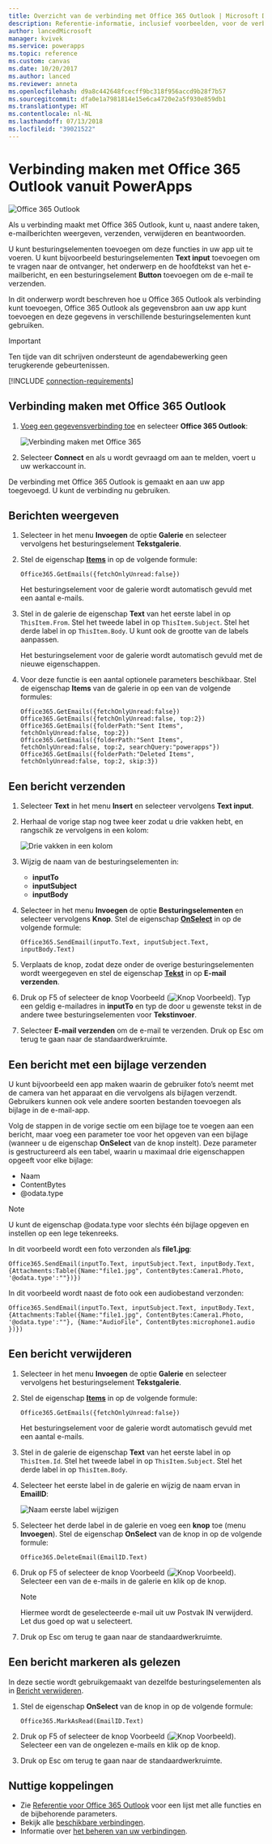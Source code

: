 ```yaml
---
title: Overzicht van de verbinding met Office 365 Outlook | Microsoft Docs
description: Referentie-informatie, inclusief voorbeelden, voor de verbinding van Office 365 Outlook met PowerApps
author: lancedMicrosoft
manager: kvivek
ms.service: powerapps
ms.topic: reference
ms.custom: canvas
ms.date: 10/20/2017
ms.author: lanced
ms.reviewer: anneta
ms.openlocfilehash: d9a8c442648fcecff9bc318f956accd9b28f7b57
ms.sourcegitcommit: dfa0e1a7981814e15e6ca4720e2a5f930e859db1
ms.translationtype: HT
ms.contentlocale: nl-NL
ms.lasthandoff: 07/13/2018
ms.locfileid: "39021522"
---
```

# <a name="connect-to-office-365-outlook-from-powerapps"></a>Verbinding maken met Office 365 Outlook vanuit PowerApps
![Office 365 Outlook](./media/connection-office365-outlook/office365icon.png)

Als u verbinding maakt met Office 365 Outlook, kunt u, naast andere taken, e-mailberichten weergeven, verzenden, verwijderen en beantwoorden.

U kunt besturingselementen toevoegen om deze functies in uw app uit te voeren. U kunt bijvoorbeeld besturingselementen **Text input** toevoegen om te vragen naar de ontvanger, het onderwerp en de hoofdtekst van het e-mailbericht, en een besturingselement **Button** toevoegen om de e-mail te verzenden.

In dit onderwerp wordt beschreven hoe u Office 365 Outlook als verbinding kunt toevoegen, Office 365 Outlook als gegevensbron aan uw app kunt toevoegen en deze gegevens in verschillende besturingselementen kunt gebruiken.

> [!IMPORTANT]
> Ten tijde van dit schrijven ondersteunt de agendabewerking geen terugkerende gebeurtenissen.

[!INCLUDE [connection-requirements](../../../includes/connection-requirements.md)]

## <a name="connect-to-office-365-outlook"></a>Verbinding maken met Office 365 Outlook
1. [Voeg een gegevensverbinding toe](../add-data-connection.md) en selecteer **Office 365 Outlook**:  
   
    ![Verbinding maken met Office 365](./media/connection-office365-outlook/add-office.png)
2. Selecteer **Connect** en als u wordt gevraagd om aan te melden, voert u uw werkaccount in.

De verbinding met Office 365 Outlook is gemaakt en aan uw app toegevoegd. U kunt de verbinding nu gebruiken.

## <a name="show-messages"></a>Berichten weergeven
1. Selecteer in het menu **Invoegen** de optie **Galerie** en selecteer vervolgens het besturingselement **Tekstgalerie**.
2. Stel de eigenschap **[Items](../controls/properties-core.md)** in op de volgende formule:  
   
    `Office365.GetEmails({fetchOnlyUnread:false})`
   
    Het besturingselement voor de galerie wordt automatisch gevuld met een aantal e-mails.
3. Stel in de galerie de eigenschap **Text** van het eerste label in op `ThisItem.From`. Stel het tweede label in op `ThisItem.Subject`. Stel het derde label in op `ThisItem.Body`. U kunt ook de grootte van de labels aanpassen.
   
    Het besturingselement voor de galerie wordt automatisch gevuld met de nieuwe eigenschappen.
4. Voor deze functie is een aantal optionele parameters beschikbaar. Stel de eigenschap **Items** van de galerie in op een van de volgende formules:
   
    `Office365.GetEmails({fetchOnlyUnread:false})`  
    `Office365.GetEmails({fetchOnlyUnread:false, top:2})`  
    `Office365.GetEmails({folderPath:"Sent Items", fetchOnlyUnread:false, top:2})`  
    `Office365.GetEmails({folderPath:"Sent Items", fetchOnlyUnread:false, top:2, searchQuery:"powerapps"})`  
    `Office365.GetEmails({folderPath:"Deleted Items", fetchOnlyUnread:false, top:2, skip:3})`

## <a name="send-a-message"></a>Een bericht verzenden
1. Selecteer **Text** in het menu **Insert** en selecteer vervolgens **Text input**.
2. Herhaal de vorige stap nog twee keer zodat u drie vakken hebt, en rangschik ze vervolgens in een kolom:  
   
    ![Drie vakken in een kolom](./media/connection-office365-outlook/threetextinput.png)
3. Wijzig de naam van de besturingselementen in:  
   
   * **inputTo**
   * **inputSubject**
   * **inputBody**
4. Selecteer in het menu **Invoegen** de optie **Besturingselementen** en selecteer vervolgens **Knop**. Stel de eigenschap **[OnSelect](../controls/properties-core.md)** in op de volgende formule:  
   
    `Office365.SendEmail(inputTo.Text, inputSubject.Text, inputBody.Text)`
5. Verplaats de knop, zodat deze onder de overige besturingselementen wordt weergegeven en stel de eigenschap **[Tekst](../controls/properties-core.md)** in op **E-mail verzenden**.
6. Druk op F5 of selecteer de knop Voorbeeld (![Knop Voorbeeld](./media/connection-office365-outlook/preview.png)). Typ een geldig e-mailadres in **inputTo** en typ de door u gewenste tekst in de andere twee besturingselementen voor **Tekstinvoer**.
7. Selecteer **E-mail verzenden** om de e-mail te verzenden. Druk op Esc om terug te gaan naar de standaardwerkruimte.

## <a name="send-a-message-with-an-attachment"></a>Een bericht met een bijlage verzenden
U kunt bijvoorbeeld een app maken waarin de gebruiker foto’s neemt met de camera van het apparaat en die vervolgens als bijlagen verzendt. Gebruikers kunnen ook vele andere soorten bestanden toevoegen als bijlage in de e-mail-app.

Volg de stappen in de vorige sectie om een bijlage toe te voegen aan een bericht, maar voeg een parameter toe voor het opgeven van een bijlage (wanneer u de eigenschap **OnSelect** van de knop instelt). Deze parameter is gestructureerd als een tabel, waarin u maximaal drie eigenschappen opgeeft voor elke bijlage:

* Naam
* ContentBytes
* @odata.type

> [!NOTE]
> U kunt de eigenschap @odata.type voor slechts één bijlage opgeven en instellen op een lege tekenreeks.

In dit voorbeeld wordt een foto verzonden als **file1.jpg**:

`Office365.SendEmail(inputTo.Text, inputSubject.Text, inputBody.Text, {Attachments:Table({Name:"file1.jpg", ContentBytes:Camera1.Photo, '@odata.type':""})})`

In dit voorbeeld wordt naast de foto ook een audiobestand verzonden:

`Office365.SendEmail(inputTo.Text, inputSubject.Text, inputBody.Text, {Attachments:Table({Name:"file1.jpg", ContentBytes:Camera1.Photo, '@odata.type':""}, {Name:"AudioFile", ContentBytes:microphone1.audio })})`

## <a name="delete-a-message"></a>Een bericht verwijderen
1. Selecteer in het menu **Invoegen** de optie **Galerie** en selecteer vervolgens het besturingselement **Tekstgalerie**.
2. Stel de eigenschap **[Items](../controls/properties-core.md)** in op de volgende formule:  
   
    `Office365.GetEmails({fetchOnlyUnread:false})`
   
    Het besturingselement voor de galerie wordt automatisch gevuld met een aantal e-mails.
3. Stel in de galerie de eigenschap **Text** van het eerste label in op `ThisItem.Id`. Stel het tweede label in op `ThisItem.Subject`. Stel het derde label in op `ThisItem.Body`.
4. Selecteer het eerste label in de galerie en wijzig de naam ervan in **EmailID**:
   
    ![Naam eerste label wijzigen](./media/connection-office365-outlook/renameheading.png)
5. Selecteer het derde label in de galerie en voeg een **knop** toe (menu **Invoegen**). Stel de eigenschap **OnSelect** van de knop in op de volgende formule:  
   
    `Office365.DeleteEmail(EmailID.Text)`
6. Druk op F5 of selecteer de knop Voorbeeld (![Knop Voorbeeld](./media/connection-office365-outlook/preview.png)). Selecteer een van de e-mails in de galerie en klik op de knop. 
    
    > [!NOTE]
    > Hiermee wordt de geselecteerde e-mail uit uw Postvak IN verwijderd. Let dus goed op wat u selecteert.
7. Druk op Esc om terug te gaan naar de standaardwerkruimte.

## <a name="mark-a-message-as-read"></a>Een bericht markeren als gelezen
In deze sectie wordt gebruikgemaakt van dezelfde besturingselementen als in [Bericht verwijderen](connection-office365-outlook.md#delete-a-message).

1. Stel de eigenschap **OnSelect** van de knop in op de volgende formule:  
   
    `Office365.MarkAsRead(EmailID.Text)`
2. Druk op F5 of selecteer de knop Voorbeeld (![Knop Voorbeeld](./media/connection-office365-outlook/preview.png)). Selecteer een van de ongelezen e-mails en klik op de knop.
3. Druk op Esc om terug te gaan naar de standaardwerkruimte.

## <a name="helpful-links"></a>Nuttige koppelingen
* Zie [Referentie voor Office 365 Outlook](https://docs.microsoft.com/connectors/office365connector/) voor een lijst met alle functies en de bijbehorende parameters.
* Bekijk alle [beschikbare verbindingen](../connections-list.md).  
* Informatie over [het beheren van uw verbindingen](../add-manage-connections.md).

